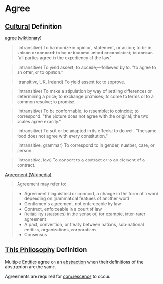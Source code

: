 # Agree

## [Cultural](./culture.md) Definition

<a href="http://en.wiktionary.org/wiki/agree" target="_blank">agree (wiktionary)</a>

> (intransitive) To harmonize in opinion, statement, or action; to be in unison or concord; to be or become united or consistent; to concur. "all parties agree in the expediency of the law."

> (intransitive) To yield assent; to accede;—followed by to. "to agree to an offer, or to opinion."

> (transitive, UK, Ireland) To yield assent to; to approve.

> (intransitive) To make a stipulation by way of settling differences or determining a price; to exchange promises; to come to terms or to a common resolve; to promise.

> (intransitive) To be conformable; to resemble; to coincide; to correspond. "the picture does not agree with the original; the two scales agree exactly."

> (intransitive) To suit or be adapted in its effects; to do well. "the same food does not agree with every constitution."

> (intransitive, grammar) To correspond to in gender, number, case, or person.

> (intransitive, law) To consent to a contract or to an element of a contract.

<a href="http://en.wikipedia.org/wiki/Agreement" target="_blank">Agreement (Wikipedia)</a>

> Agreement may refer to:

> * Agreement (linguistics) or concord, a change in the form of a word depending on grammatical features of another word
> * Gentlemen's agreement, not enforceable by law
> * Contract, enforceable in a court of law
> * Reliability (statistics) in the sense of, for example, inter-rater agreement
> * A pact, convention, or treaty between nations, sub-national entities, organizations, corporations
> * Consensus

## [This Philosophy](./this-philosophy.md) Definition

Multiple [Entities](./entity.md) agree on an [abstraction](./abstraction.md) when their definitions of the abstraction are the same.

Agreements are required for [concrescence](./concrescence.md) to occur.
